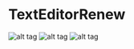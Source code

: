 # TextEditorRenew

![alt tag](https://cloud.githubusercontent.com/assets/19465769/23319351/d7882928-fade-11e6-8bc3-df81b1df5a9c.png) ![alt tag](https://cloud.githubusercontent.com/assets/19465769/23319353/d7a78b42-fade-11e6-8e19-254c6a2be300.png) ![alt tag](https://cloud.githubusercontent.com/assets/19465769/23319352/d7a6d472-fade-11e6-9144-6122ba8823d2.png)
